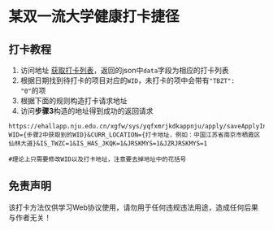 # 某双一流大学健康打卡捷径

## 打卡教程

1. 访问地址 [获取打卡列表](http://ehallapp.nju.edu.cn/xgfw/sys/yqfxmrjkdkappnju/apply/getApplyInfoList.do)，返回的json中<code>data</code>字段为相应的打卡列表
2. 根据日期找到待打卡的项目对应的<code>WID</code>，未打卡的项中会带有<code>"TBZT": "0"</code>的项
3. 根据下面的规则构造打卡请求地址
4. 访问**步骤3**构造的地址得到成功的返回请求

```php+HTML
https://ehallapp.nju.edu.cn/xgfw/sys/yqfxmrjkdkappnju/apply/saveApplyInfos.do?WID={步骤2中获取到的WID}&CURR_LOCATION={打卡地址，例如：中国江苏省南京市栖霞区仙林大道}&IS_TWZC=1&IS_HAS_JKQK=1&JRSKMYS=1&JZRJRSKMYS=1 

#理论上只需要修改WID以及打卡地址，注意要去掉地址中的花括号
```

## 免责声明

该打卡方法仅供学习Web协议使用，请勿用于任何违规违法用途，造成任何后果与作者无关！
